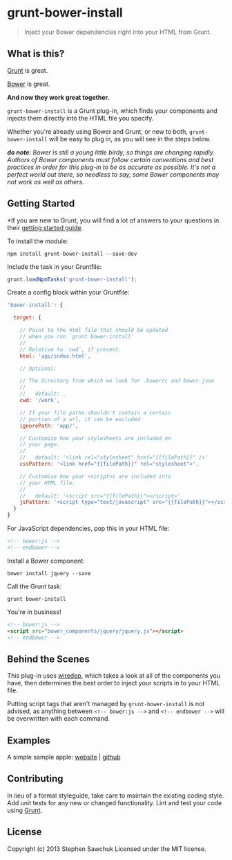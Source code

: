 # grunt-bower-install

> Inject your Bower dependencies right into your HTML from Grunt.

## What is this?
[Grunt](http://gruntjs.com) is great.

[Bower](http://bower.io) is great.

**And now they work great together.**

`grunt-bower-install` is a Grunt plug-in, which finds your components and injects them directly into the HTML file you specify.

Whether you're already using Bower and Grunt, or new to both, `grunt-bower-install` will be easy to plug in, as you will see in the steps below.

_**do note**: Bower is still a young little birdy, so things are changing rapidly. Authors of Bower components must follow certain conventions and best practices in order for this plug-in to be as accurate as possible. It's not a perfect world out there, so needless to say, some Bower components may not work as well as others._

## Getting Started

*If you are new to Grunt, you will find a lot of answers to your questions in their [getting started guide](http://gruntjs.com/getting-started).

To install the module:
```
npm install grunt-bower-install --save-dev
```

Include the task in your Gruntfile:
```js
grunt.loadNpmTasks('grunt-bower-install');
```

Create a config block within your Gruntfile:
```js
'bower-install': {

  target: {

    // Point to the html file that should be updated
    // when you run `grunt bower-install`
    //
    // Relative to `cwd`, if present.
    html: 'app/index.html',

    // Optional:

    // The directory from which we look for .bowerrc and bower.json
    //
    //   default: .
    cwd: '/work',

    // If your file paths shouldn't contain a certain
    // portion of a url, it can be excluded
    ignorePath: 'app/',

    // Customize how your stylesheets are included on
    // your page.
    //
    //   default: '<link rel="stylesheet" href="{{filePath}}" />'
    cssPattern: '<link href="{{filePath}}" rel="stylesheet">',

    // Customize how your <script>s are included into
    // your HTML file.
    //
    //   default: '<script src="{{filePath}}"></script>'
    jsPattern: '<script type="text/javascript" src="{{filePath}}"></script>'
  }
}
```

For JavaScript dependencies, pop this in your HTML file:
```html
<!-- bower:js -->
<!-- endbower -->
```

Install a Bower component:
```
bower install jquery --save
```

Call the Grunt task:
```
grunt bower-install
```

You're in business!
```html
<!-- bower:js -->
<script src="bower_components/jquery/jquery.js"></script>
<!-- endbower -->
```

## Behind the Scenes
This plug-in uses [wiredep](https://github.com/stephenplusplus/wiredep), which takes a look at all of the components you have, then determines the best order to inject your scripts in to your HTML file.

Putting script tags that aren't managed by `grunt-bower-install` is not advised, as anything between `<!-- bower:js -->` and `<!-- endbower -->` will be overwritten with each command.

## Examples
A simple sample apple:
[website](http://stephenplusplus.github.io/grunt-bower-install) | [github](https://github.com/stephenplusplus/grunt-bower-install/tree/gh-pages)

## Contributing
In lieu of a formal styleguide, take care to maintain the existing coding style. Add unit tests for any new or changed functionality. Lint and test your code using [Grunt](http://gruntjs.com/).

## License
Copyright (c) 2013 Stephen Sawchuk
Licensed under the MIT license.
